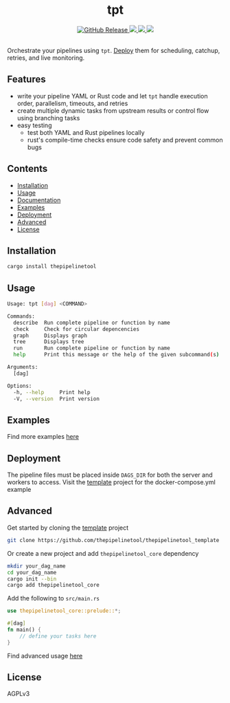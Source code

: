 <h1 align=center>tpt</h1>
<!-- <h4 align="center"></h4> -->

<div align="center">
  <a href="https://github.com/thepipelinetool/thepipelinetool/releases" target="_blank">
    <img alt="GitHub Release" src="https://img.shields.io/github/v/release/thepipelinetool/thepipelinetool" />
  </a>
  <a href="https://crates.io/crates/thepipelinetool" target="_blank">
    <img src="https://img.shields.io/crates/v/thepipelinetool" />
  </a>
  <a href="https://github.com/thepipelinetool/thepipelinetool/actions/workflows/build.yml" target="_blank">
    <img src="https://github.com/thepipelinetool/thepipelinetool/actions/workflows/build.yml/badge.svg" />
  </a>
  <a href="https://github.com/thepipelinetool/thepipelinetool/actions/workflows/release.yml" target="_blank">
    <img src="https://github.com/thepipelinetool/thepipelinetool/actions/workflows/release.yml/badge.svg" />
  </a>  
</div>

</br>

Orchestrate your pipelines using `tpt`. [Deploy](https://github.com/thepipelinetool/thepipelinetool/tree/main/thepipelinetool_server) them for scheduling, catchup, retries, and live monitoring.


## Features
- write your pipeline YAML or Rust code and let `tpt` handle execution order, parallelism, timeouts, and retries
- create multiple dynamic tasks from upstream results or control flow using branching tasks
- easy testing
  - test both YAML and Rust pipelines locally
  - rust's compile-time checks ensure code safety and prevent common bugs

## Contents
- [Installation](#installation)
- [Usage](#usage)
- [Documentation](#documentation)
- [Examples](#examples)
- [Deployment](#deployment)
- [Advanced](#advanced)
- [License](#license)

## Installation
```bash
cargo install thepipelinetool
```

## Usage
```bash
Usage: tpt [dag] <COMMAND>

Commands:
  describe  Run complete pipeline or function by name
  check     Check for circular depencencies
  graph     Displays graph
  tree      Displays tree
  run       Run complete pipeline or function by name
  help      Print this message or the help of the given subcommand(s)

Arguments:
  [dag]  

Options:
  -h, --help     Print help
  -V, --version  Print version
```
## Examples
Find more examples [here](https://github.com/thepipelinetool/thepipelinetool/tree/main/thepipelinetool/examples)

## Deployment
The pipeline files must be placed inside `DAGS_DIR` for both the server and workers to access.
Visit the [template](https://github.com/thepipelinetool/thepipelinetool_template) project for the docker-compose.yml example

## Advanced
Get started by cloning the [template](https://github.com/thepipelinetool/thepipelinetool_template) project
```bash
git clone https://github.com/thepipelinetool/thepipelinetool_template
```

Or create a new project and add `thepipelinetool_core` dependency
```bash
mkdir your_dag_name
cd your_dag_name
cargo init --bin
cargo add thepipelinetool_core
```
Add the following to `src/main.rs`
```rust 
use thepipelinetool_core::prelude::*;

#[dag]
fn main() {
    // define your tasks here
}
```
Find advanced usage [here](https://github.com/thepipelinetool/thepipelinetool/tree/main/thepipelinetool_core)

## License
AGPLv3
